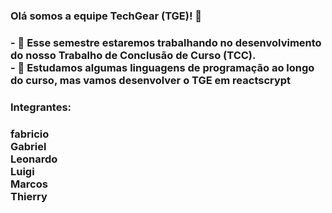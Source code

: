 ### Olá somos a equipe TechGear (TGE)! 👋

<h3>
  - 🔭 Esse semestre estaremos trabalhando no desenvolvimento do nosso Trabalho de Conclusão de Curso (TCC).<br>
  - 🌱 Estudamos algumas linguagens de programação ao longo do curso, mas vamos desenvolver o TGE em reactscrypt
</h3>

### Integrantes:
  <h3>
  fabricio<br>
  Gabriel<br>
  Leonardo<br>
  Luigi<br>
  Marcos<br>
  Thierry<br>
  </h3>

